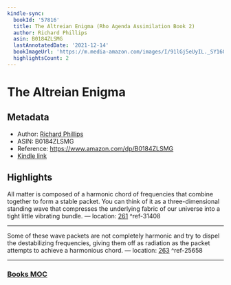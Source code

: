 ```yaml
---
kindle-sync:
  bookId: '57816'
  title: The Altreian Enigma (Rho Agenda Assimilation Book 2)
  author: Richard Phillips
  asin: B0184ZLSMG
  lastAnnotatedDate: '2021-12-14'
  bookImageUrl: 'https://m.media-amazon.com/images/I/91lGj5eUyIL._SY160.jpg'
  highlightsCount: 2
---
```

# The Altreian Enigma
## Metadata
* Author: [Richard Phillips](https://www.amazon.comundefined)
* ASIN: B0184ZLSMG
* Reference: https://www.amazon.com/dp/B0184ZLSMG
* [Kindle link](kindle://book?action=open&asin=B0184ZLSMG)

## Highlights
All matter is composed of a harmonic chord of frequencies that combine together to form a stable packet. You can think of it as a three-dimensional standing wave that compresses the underlying fabric of our universe into a tight little vibrating bundle. — location: [261](kindle://book?action=open&asin=B0184ZLSMG&location=261) ^ref-31408

---
Some of these wave packets are not completely harmonic and try to dispel the destabilizing frequencies, giving them off as radiation as the packet attempts to achieve a harmonious chord. — location: [263](kindle://book?action=open&asin=B0184ZLSMG&location=263) ^ref-25658

---
### [Books MOC](Books%20MOC.md)